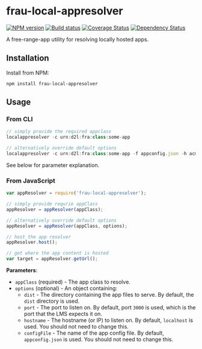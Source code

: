 # frau-local-appresolver

[![NPM version][npm-image]][npm-url]
[![Build status][ci-image]][ci-url]
[![Coverage Status][coverage-image]][coverage-url]
[![Dependency Status][dependencies-image]][dependencies-url]

A free-range-app utility for resolving locally hosted apps.

## Installation

Install from NPM:
```shell
npm install frau-local-appresolver
```

## Usage

### From CLI

```javascript
// simply provide the required appclass
localappresolver -c urn:d2l:fra:class:some-app

// alternatively override default options
localappresolver -c urn:d2l:fra:class:some-app -f appconfig.json -h acme.com -p 3000 -d dist
```

See below for parameter explanation.

### From JavaScript

```javascript
var appResolver = require('frau-local-appresolver');

// simply provide requrie appClass
appResolver = appResolver(appClass);

// alternatively override default options
appResolver = appResolver(appClass, options);

// host the app resolver
appResolver.host();

// get where the app content is hosted
var target = appResolver.getUrl();
```

**Parameters**:

- `appClass` (required) - The app class to resolve.
- `options` (optional) - An object containing:
  - `dist` - The directory containing the app files to serve.  By default, the `dist` directory is used.
  - `port` - The port to listen on.  By default, port `3000` is used, which is the port that the LMS expects it on.
  - `hostname` - The hostname (or IP) to listen on. By default, `localhost` is used.  You should not need to change this.
  - `configFile` - The name of the app config file.  By default, `appconfig.json` is used.  You should not need to change this.


[npm-url]: https://www.npmjs.org/package/frau-local-appresolver
[npm-image]: https://img.shields.io/npm/v/frau-local-appresolver.svg
[ci-url]: https://travis-ci.org/Brightspace/frau-local-appresolver
[ci-image]: https://img.shields.io/travis-ci/Brightspace/frau-local-appresolver.svg
[coverage-url]: https://coveralls.io/r/Brightspace/frau-local-appresolver?branch=master
[coverage-image]: https://img.shields.io/coveralls/Brightspace/frau-local-appresolver.svg
[dependencies-url]: https://david-dm.org/brightspace/frau-local-appresolver
[dependencies-image]: https://img.shields.io/david/Brightspace/frau-local-appresolver.svg
